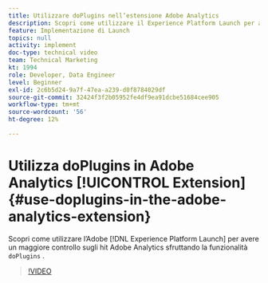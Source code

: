 ```yaml
---
title: Utilizzare doPlugins nell’estensione Adobe Analytics
description: Scopri come utilizzare il Experience Platform Launch per avere un maggiore controllo sugli hit Adobe Analytics sfruttando la funzionalità doPlugins.
feature: Implementazione di Launch
topics: null
activity: implement
doc-type: technical video
team: Technical Marketing
kt: 1994
role: Developer, Data Engineer
level: Beginner
exl-id: 2c6b5d24-9a7f-47ea-a239-d0f8784029df
source-git-commit: 32424f3f2b05952fe4df9ea91dcbe51684cee905
workflow-type: tm+mt
source-wordcount: '56'
ht-degree: 12%

---
```


# Utilizza doPlugins in Adobe Analytics [!UICONTROL Extension] {#use-doplugins-in-the-adobe-analytics-extension}

Scopri come utilizzare l’Adobe [!DNL Experience Platform Launch] per avere un maggiore controllo sugli hit Adobe Analytics sfruttando la funzionalità `doPlugins` .

>[!VIDEO](https://video.tv.adobe.com/v/25171?quality=12)
